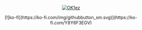 
  <p align="center">
    <a href="https://discord.com/users/917110675220865025">
        <img title="OK1ez" alt="OK1ez" src="https://discord.c99.nl/widget/theme-4/917110675220865025.png"/>
    </a>
</p> 

  <p align="center">
[![ko-fi](https://ko-fi.com/img/githubbutton_sm.svg)](https://ko-fi.com/Y8Y6F3EGV)
    </a>
</p> 






